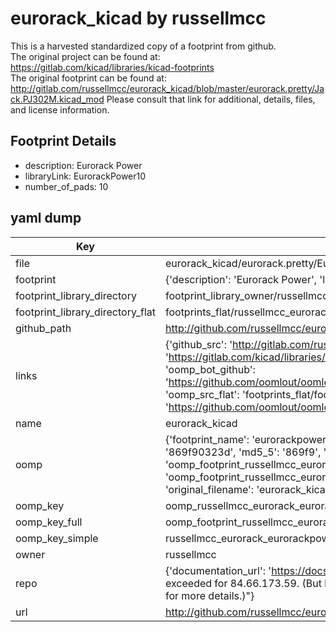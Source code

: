 # eurorack_kicad by russellmcc  
This is a harvested standardized copy of a footprint from github.  
The original project can be found at:  
https://gitlab.com/kicad/libraries/kicad-footprints  
The original footprint can be found at:
http://gitlab.com/russellmcc/eurorack_kicad/blob/master/eurorack.pretty/Jack.PJ302M.kicad_mod
Please consult that link for additional, details, files, and license information.  
## Footprint Details
* description: Eurorack Power  
* libraryLink: EurorackPower10  
* number_of_pads: 10  
## yaml dump  
| Key | Value |  
| --- | --- |  
| file | eurorack_kicad/eurorack.pretty/EurorackPower10.kicad_mod |  
| footprint | {'description': 'Eurorack Power', 'libraryLink': 'EurorackPower10', 'number_of_pads': 10} |  
| footprint_library_directory | footprint_library_owner/russellmcc_eurorack_kicad |  
| footprint_library_directory_flat | footprints_flat/russellmcc_eurorack_eurorackpower10/working |  
| github_path | http://github.com/russellmcc/eurorack_kicad/blob/master/eurorack.pretty/EurorackPower10.kicad_mod |  
| links | {'github_src': 'http://gitlab.com/russellmcc/eurorack_kicad/blob/master/eurorack.pretty/Jack.PJ302M.kicad_mod', 'github_src_repo': 'https://gitlab.com/kicad/libraries/kicad-footprints', 'oomp_bot': 'footprints/russellmcc_eurorack_eurorackpower10/working', 'oomp_bot_github': 'https://github.com/oomlout/oomlout_oomp_footprint_bot/tree/main/footprints/russellmcc_eurorack_eurorackpower10/working', 'oomp_src_flat': 'footprints_flat/footprints_flat/russellmcc_eurorack_eurorackpower10/working', 'oomp_src_flat_github': 'https://github.com/oomlout/oomlout_oomp_footprint_src/tree/main/footprints_flat/russellmcc_eurorack_eurorackpower10/working'} |  
| name | eurorack_kicad |  
| oomp | {'footprint_name': 'eurorackpower10', 'library_name': 'eurorack', 'md5': '869f90323d2b68928f2d702f4f32988d', 'md5_10': '869f90323d', 'md5_5': '869f9', 'md5_6': '869f90', 'oomp_key': 'oomp_russellmcc_eurorack_eurorackpower10', 'oomp_key_extra': 'oomp_footprint_russellmcc_eurorack_eurorackpower10', 'oomp_key_full': 'oomp_footprint_russellmcc_eurorack_eurorackpower10_869f90', 'oomp_key_simple': 'russellmcc_eurorack_eurorackpower10', 'original_filename': 'eurorack_kicad/eurorack.pretty/EurorackPower10.kicad_mod', 'owner_name': 'russellmcc'} |  
| oomp_key | oomp_russellmcc_eurorack_eurorackpower10 |  
| oomp_key_full | oomp_footprint_russellmcc_eurorack_eurorackpower10 |  
| oomp_key_simple | russellmcc_eurorack_eurorackpower10 |  
| owner | russellmcc |  
| repo | {'documentation_url': 'https://docs.github.com/rest/overview/resources-in-the-rest-api#rate-limiting', 'message': "API rate limit exceeded for 84.66.173.59. (But here's the good news: Authenticated requests get a higher rate limit. Check out the documentation for more details.)"} |  
| url | http://github.com/russellmcc/eurorack_kicad |  


